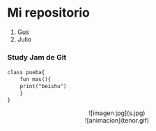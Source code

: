 # Mi repositorio
1. Gus
2. Julio

###  Study Jam de Git
	class pueba{
		fun mas(){
		print("beishu")
		}
	}
<center>
![imagen jpg](s.jpg)
<br>
![animacion](tenor.gif)
</center>
